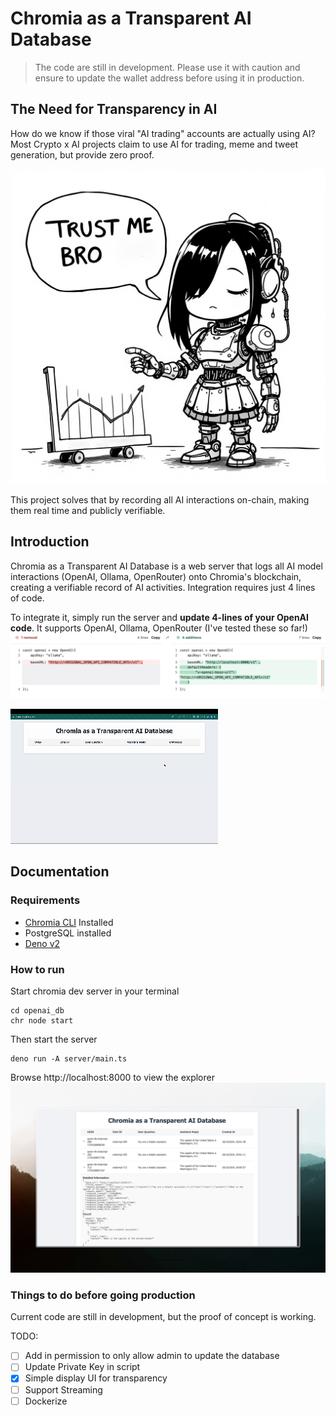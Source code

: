 # Chromia as a Transparent AI Database

> The code are still in development. Please use it with caution and ensure to update the wallet address before using it in production.

## The Need for Transparency in AI


How do we know if those viral "AI trading" accounts are actually using AI? Most Crypto x AI projects claim to use AI for trading, meme and tweet generation, but provide zero proof. 

![](./cover.png)

This project solves that by recording all AI interactions on-chain, making them real time and publicly verifiable.

## Introduction

 Chromia as a Transparent AI Database is a web server that logs all AI model interactions (OpenAI, Ollama, OpenRouter) onto Chromia's blockchain, creating a verifiable record of AI activities. Integration requires just 4 lines of code.

To integrate it, simply run the server and **update 4-lines of your OpenAI code**. It supports OpenAI, Ollama, OpenRouter (I've tested these so far!)
![](./demo.png)

![](./demo.gif)

## Documentation


### Requirements
- [Chromia CLI](https://docs.chromia.com/intro/installation/cli-installation) Installed
- PostgreSQL installed
- [Deno v2](https://deno.com/)

### How to run
Start chromia dev server in your terminal
```
cd openai_db
chr node start
```

Then start the server

```
deno run -A server/main.ts
```

Browse http://localhost:8000 to view the explorer
![](./ui.jpeg)

### Things to do before going production

Current code are still in development, but the proof of concept is working.

TODO:
- [ ] Add in permission to only allow admin to update the database 
- [ ] Update Private Key in script
- [x] Simple display UI for transparency
- [ ] Support Streaming
- [ ] Dockerize
